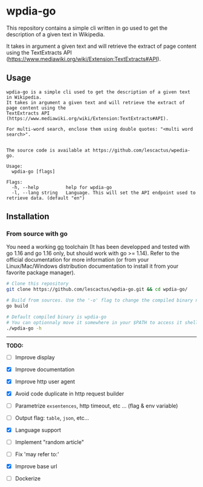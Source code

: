 # wpdia-go

This repository contains a simple cli written in go used to get the description of a given text in Wikipedia.

It takes in argument a given text and will retrieve the extract of page content using the 
TextExtracts API (https://www.mediawiki.org/wiki/Extension:TextExtracts#API).

## Usage

```
wpdia-go is a simple cli used to get the description of a given text in Wikipedia.
It takes in argument a given text and will retrieve the extract of page content using the 
TextExtracts API (https://www.mediawiki.org/wiki/Extension:TextExtracts#API).

For multi-word search, enclose them using double quotes: "<multi word search>".


The source code is available at https://github.com/lescactus/wpedia-go.

Usage:
  wpdia-go [flags]

Flags:
  -h, --help          help for wpdia-go
  -l, --lang string   Language. This will set the API endpoint used to retrieve data. (default "en")
```
## Installation

### From source with go

You need a working [go](https://golang.org/doc/install) toolchain (It has been developped and tested with go 1.16 and go 1.16 only, but should work with go >= 1.14). Refer to the official documentation for more information (or from your Linux/Mac/Windows distribution documentation to install it from your favorite package manager).

```sh
# Clone this repository
git clone https://github.com/lescactus/wpdia-go.git && cd wpdia-go/

# Build from sources. Use the '-o' flag to change the compiled binary name
go build

# Default compiled binary is wpdia-go
# You can optionnaly move it somewhere in your $PATH to access it shell wide
./wpdia-go -h
```

---
**TODO:**

- [ ] Improve display

- [x] Improve documentation

- [x] Improve http user agent 

- [x] Avoid code duplicate in http request builder

- [ ] Parametrize `exsentences`, http timeout, etc ... (flag & env variable)

- [ ] Output flag: `table`, `json`, etc...

- [x] Language support

- [ ] Implement "random article" 

- [ ] Fix 'may refer to:'

- [x] Improve base url

- [ ] Dockerize